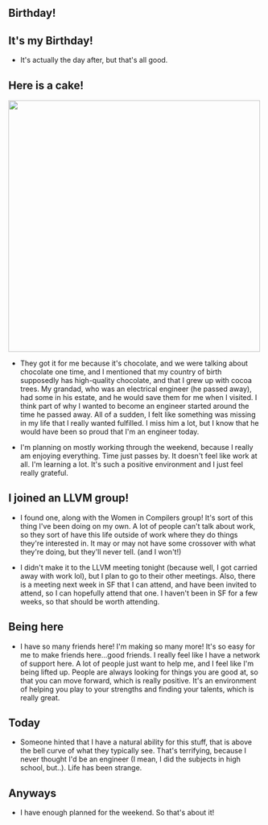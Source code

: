 ## Birthday!

## It's my Birthday!

- It's actually the day after, but that's all good.

## Here is a cake!

<img src="/images/GSoc/c2.png" width="500">

- They got it for me because it's chocolate, and we were talking about chocolate one time, and I mentioned
  that my country of birth supposedly has high-quality chocolate, and that I grew up with cocoa trees.
  My grandad, who was an electrical engineer (he passed away), had some in his estate, and he would save them
  for me when I visited. I think part of why I wanted to become an engineer started around the time he passed away.
  All of a sudden, I felt like something was missing in my life that I really wanted fulfilled.
  I miss him a lot, but I know that he would have been so proud that I'm an engineer today. 
  
- I'm planning on mostly working through the weekend, because I really am enjoying everything. Time just passes
  by. It doesn't feel like work at all. I'm learning a lot. It's such a positive environment and I just feel really
  grateful.
  
## I joined an LLVM group!

- I found one, along with the Women in Compilers group! It's sort of this thing I've been doing on my own.
  A lot of people can't talk about work, so they sort of have this life outside of work where they do things they're
  interested in. It may or may not have some crossover with what they're doing, but they'll never tell. (and I won't!)

- I didn't make it to the LLVM meeting tonight (because well, I got carried away with work lol), but I plan to go
  to their other meetings. Also, there is a meeting next week in SF that I can attend, and have been invited to
  attend, so I can hopefully attend that one. I haven't been in SF for a few weeks, so that should be worth attending.
  
## Being here

- I have so many friends here! I'm making so many more! It's so easy for me to make friends here...good friends.
  I really feel like I have a network of support here. A lot of people just want to help me, and I feel like I'm being
  lifted up. People are always looking for things you are good at, so that you can move forward, which is really positive.
  It's an environment of helping you play to your strengths and finding your talents, which is really great.
  
## Today

 - Someone hinted that I have a natural ability for this stuff, that is above the bell curve of what they typically see.
   That's terrifying, because I never thought I'd be an engineer (I mean, I did the subjects in high school, but..).
   Life has been strange.
   
## Anyways
  
 - I have enough planned for the weekend. So that's about it!

